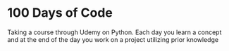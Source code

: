 # 100 Days of Code
 Taking a course through Udemy on Python. Each day you learn a concept and at the end of the day you work on a project utilizing prior knowledge
